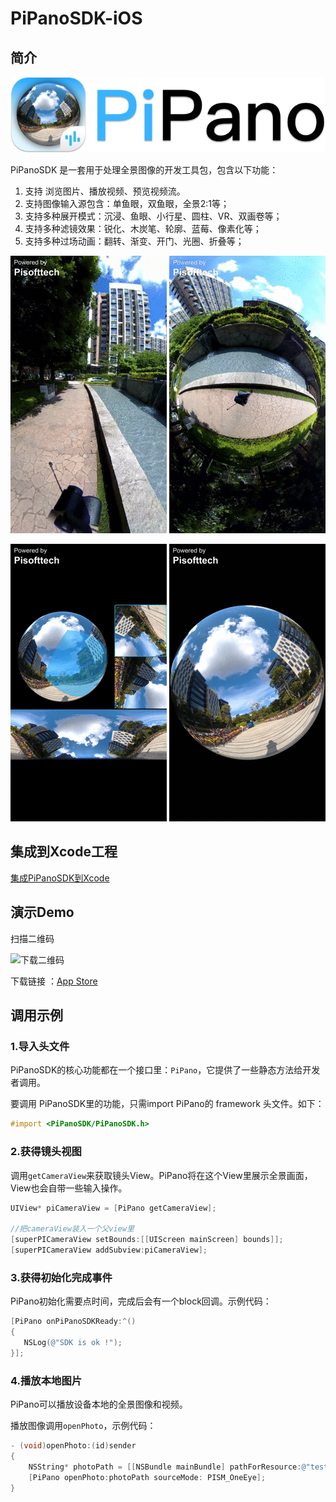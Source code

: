 # PiPanoSDK-iOS
## 简介

![LOGO](ReadmeImages/LOGO.png)

PiPanoSDK 是一套用于处理全景图像的开发工具包，包含以下功能：

1. 支持 浏览图片、播放视频、预览视频流。
2. 支持图像输入源包含：单鱼眼，双鱼眼，全景2:1等；
3. 支持多种展开模式：沉浸、鱼眼、小行星、圆柱、VR、双画卷等；
4. 支持多种滤镜效果：锐化、木炭笔、轮廓、蓝莓、像素化等；
5. 支持多种过场动画：翻转、渐变、开门、光圈、折叠等；

![沉浸](ReadmeImages/沉浸.gif)                                   ![小行星](ReadmeImages/小行星.gif)





![综合](ReadmeImages/综合.gif)                                  ![坠入](ReadmeImages/坠入.gif)





## 集成到Xcode工程

[集成PiPanoSDK到Xcode](https://github.com/pisofttech/pipano-sdk-ios/blob/master/integrate-into-xcode-cn.md)



## 演示Demo

扫描二维码

![下载二维码](http://fortylin-image.oss-cn-shenzhen.aliyuncs.com/doc/2017-10-13-github%E4%B8%8B%E8%BD%BD%E4%BA%8C%E7%BB%B4%E7%A0%81.png)

下载链接 ：[App Store](http://itunes.apple.com/app/id1290710793)



## 调用示例

### 1.导入头文件

PiPanoSDK的核心功能都在一个接口里：`PiPano`，它提供了一些静态方法给开发者调用。

要调用 PiPanoSDK里的功能，只需import PiPano的 framework 头文件。如下：

```objective-c
#import <PiPanoSDK/PiPanoSDK.h>
```



### 2.获得镜头视图

调用`getCameraView`来获取镜头View。PiPano将在这个View里展示全景画面，View也会自带一些输入操作。

```objective-c
UIView* piCameraView = [PiPano getCameraView];

//把cameraView装入一个父view里
[superPICameraView setBounds:[[UIScreen mainScreen] bounds]];
[superPICameraView addSubview:piCameraView];
```



### 3.获得初始化完成事件

PiPano初始化需要点时间，完成后会有一个block回调。示例代码：

```objective-c
[PiPano onPiPanoSDKReady:^()
{
   NSLog(@"SDK is ok !");
}];
```



### 4.播放本地图片

PiPano可以播放设备本地的全景图像和视频。

播放图像调用`openPhoto`，示例代码：

```objective-c
- (void)openPhoto:(id)sender
{
    NSString* photoPath = [[NSBundle mainBundle] pathForResource:@"testRes/one_eye_image" ofType:@"jpg"];
    [PiPano openPhoto:photoPath sourceMode: PISM_OneEye];
}
```

